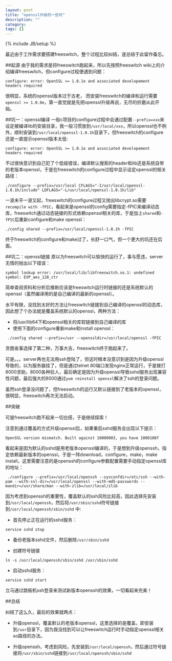 ```yaml
---
layout: post
title: "openssl升级的一些坑"
description: ""
category: 
tags: []
---
```

{% include JB/setup %}

最近由于工作需求要搭建freeswitch，整个过程比较纠结，遂总结于此留作备忘。

##起源
由于我的需求是将freeswitch跑起来，所以先按照freeswitch wiki上的介绍编译freeswitch，但configure过程便遇到问题：

 ```
 configure: error: OpenSSL >= 1.0.1e and associated developement headers required
 ```

很明显，系统的openssl版本过于古老， 而安装freeswitch的编译和运行需要`openssl >= 1.0.0e`，第一直觉就是先把openssl升级再说，无尽的折磨从此开始。

##坑一：openssl编译
一般c项目的configure过程中会通过配置`--prefix=xxx`来设定被编译lib的安装目录，我一般习惯放到`/usr/local/xxx`，所以openssl也不例外，顺利安装到`/usr/local/openssl-1.0.1h`目录下，但freeswitch的configure还是一直提示openssl版本太低:

 ```
 configure: error: OpenSSL >= 1.0.1e and associated developement headers required
 ```

不过很快意识到自己犯了个低级错误，编译默认搜索的header和lib还是系统自带的老版本openssl，于是在freeswitch的configure过程中显示设定openssl的相关路径：

```
./configure --prefix=/usr/local CFLAGS="-I/usr/local/openssl-1.0.1h/include" LDFLAGS="-L/usr/local/openssl-1.0.1h/lib"
```

一波未平一波又起，freeswitch的configure过程又抛出libcrypt.so需要`recompile with -fPIC`，看起来是openssl的config需要指定-fPIC来编译动态库，freeswitch通过动态链接的形式依赖openssl相关的库，于是加上`shared`和`-fPIC`后重新configure和make openssl：

```
./config shared --prefix=/usr/local/openssl-1.0.1h -fPIC
```

终于freeswitch的configure和make过了，长舒一口气，但一个更大的坑还在后面。

##坑二：openssl链接
原以为freeswitch可以愉快的运行了，事与愿违，server无情的抛出以下错误：

```
symbol lookup error: /usr/local/lib/libfreeswitch.so.1: undefined symbol: EVP_aes_128_ctr
```

简单查阅资料和分析后推断应该是freeswitch运行时链接的还是系统默认的openssl（虽然编译用的是自己编译的最新的openssl）。

水平有限，没找到太好的方法让freeswitch链接到自己编译的openssl的动态库，因此想了个办法就是覆盖系统默认的openssl，两种方法：

* 将/usr/lib64下和openssl相关的库软链接到自己编译的库
* 使用下面的configure重新make和install openssl：

```
 ./config shared --prefix=/usr --openssldir=/usr/local/openssl -fPIC```
贪图省事选择了第二种，万事大吉，freeswitch终于跑起来了。
可是。。。server再也无法用ssh登陆了，但这时根本没意识到是因为升级openssl导致的，以为服务器挂了，但是通过telnet 80端口发现nginx正常运行，于是拨打8000求助，8000各种拉人，最后确定是因为升级openssl导致sshd服务出现兼容性问题，最后强大的8000通过`yum reinstall openssl`解决了ssh的登录问题。
虽然ssh登录没问题了，但freeswitch的运行又默认链接到了老版本的openssl，很明显，freeswitch再次无法启动。
##突破
可是freeswitch跑不起来一切白搭，于是继续探索！
注意到通过覆盖的方式升级openssl后，如果重启sshd服务会出现以下提示：
```
OpenSSL version mismatch. Built against 10000003, you have 1000108f```
看起来是因为默认的sshd是用老版本openssl编译的，于是想到升级openssh，指定依赖最新版本的openssl，于是一阵download，configure，make，make install，这里需要注意的是openssh的configure参数配置需要手动指定openssl库的地址：
```
 ./configure --prefix=/usr/local/openssh --sysconfdir=/etc/ssh --with-pam --with-ssl-dir=/usr/local/openssl --with-md5-passwords --mandir=/usr/share/man --with-zlib=/usr/local/zlib```
因为考虑到openssh的重要性，覆盖默认的ssh风险比较高，因此选择先安装到`/usr/local/openssh`，然后将`/usr/sbin/sshd`符号链接到`/usr/local/openssh/sbin/sshd`中:
* 首先停止正在运行的sshd服务：
```
service sshd stop```
* 备份老版本sshd文件，然后删除`/usr/sbin/sshd`
* 创建符号链接
```
ln -s /usr/local/openssh/sbin/sshd /usr/sbin/sshd```
* 启动sshd服务：

```service sshd start
```
立马通过跳板机ssh登录来测试新版本openssh的效果，一切看起来完美！
##总结
纠结了这么久，最后的效果就两点：
* 升级openssl，覆盖默认的老版本openssl，这里选择的是覆盖，即安装到`/usr`目录下，因为我没找到可以让freeswitch运行时手动指定openssl相关so路径的办法。
* 升级openssh，考虑到风险，先安装到`/usr/local/openssh`，然后通过符号链接将`/usr/sbin/sshd`链接到`/usr/local/openssh/sbin/sshd`
